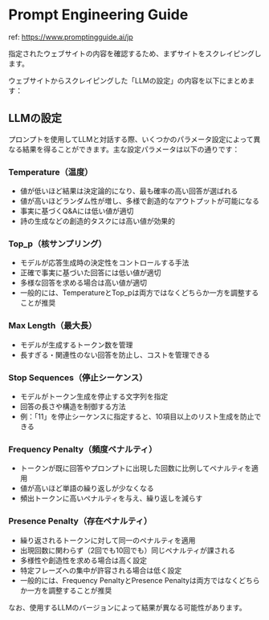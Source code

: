 # Prompt Engineering Guide

ref: <https://www.promptingguide.ai/jp>

指定されたウェブサイトの内容を確認するため、まずサイトをスクレイピングします。

ウェブサイトからスクレイピングした「LLMの設定」の内容を以下にまとめます：

## LLMの設定

プロンプトを使用してLLMと対話する際、いくつかのパラメータ設定によって異なる結果を得ることができます。主な設定パラメータは以下の通りです：

### Temperature（温度）

- 値が低いほど結果は決定論的になり、最も確率の高い回答が選ばれる
- 値が高いほどランダム性が増し、多様で創造的なアウトプットが可能になる
- 事実に基づくQ&Aには低い値が適切
- 詩の生成などの創造的タスクには高い値が効果的

### Top_p（核サンプリング）

- モデルが応答生成時の決定性をコントロールする手法
- 正確で事実に基づいた回答には低い値が適切
- 多様な回答を求める場合は高い値が適切
- 一般的には、TemperatureとTop_pは両方ではなくどちらか一方を調整することが推奨

### Max Length（最大長）

- モデルが生成するトークン数を管理
- 長すぎる・関連性のない回答を防止し、コストを管理できる

### Stop Sequences（停止シーケンス）

- モデルがトークン生成を停止する文字列を指定
- 回答の長さや構造を制御する方法
- 例：「11」を停止シーケンスに指定すると、10項目以上のリスト生成を防止できる

### Frequency Penalty（頻度ペナルティ）

- トークンが既に回答やプロンプトに出現した回数に比例してペナルティを適用
- 値が高いほど単語の繰り返しが少なくなる
- 頻出トークンに高いペナルティを与え、繰り返しを減らす

### Presence Penalty（存在ペナルティ）

- 繰り返されるトークンに対して同一のペナルティを適用
- 出現回数に関わらず（2回でも10回でも）同じペナルティが課される
- 多様性や創造性を求める場合は高く設定
- 特定フレーズへの集中が許容される場合は低く設定
- 一般的には、Frequency PenaltyとPresence Penaltyは両方ではなくどちらか一方を調整することが推奨

なお、使用するLLMのバージョンによって結果が異なる可能性があります。
